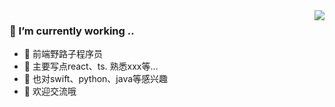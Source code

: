   <img align="right" src="https://metrics.lecoq.io/sunyonghua?template=terminal&base.header=0&base.activity=0&base.community=0&base.repositories=0&base.metadata=0&followup=1&followup.sections=repositories&config.timezone=Asia%2FShanghai" />

### 🔭 I’m currently working  ..
- 🌱 前端野路子程序员
- 🤔 主要写点react、ts. 熟悉xxx等...
- 🌈 也对swift、python、java等感兴趣
- 🤝 欢迎交流哦

<!--   <img align="right" src="https://github-readme-stats.vercel.app/api?username=sunyonghua&show_icons=true&count_private=true" /> -->
<!-- ![Metrics](https://metrics.lecoq.io/sunyonghua?template=classic&base.header=0&base.activity=0&base.community=0&base.repositories=0&base.metadata=0&followup=1&lines=1&followup.sections=repositories&config.timezone=Asia%2FShanghai) -->
<!-- <a href="https://github.com/sunyonghua">
  <img align="center" src="https://github-readme-stats.vercel.app/api/top-langs/?username=sunyonghua&layout=compact&hide=html,css" />
</a> -->
